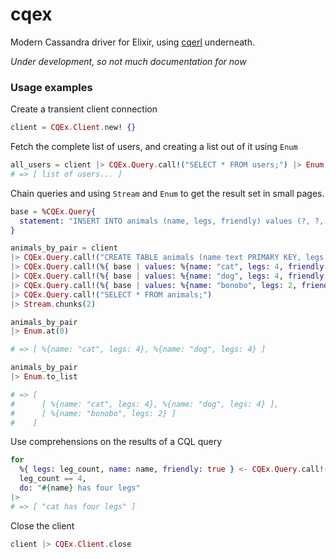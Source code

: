 # cqex
Modern Cassandra driver for Elixir, using [cqerl][1] underneath.

*Under development, so not much documentation for now*

### Usage examples

Create a transient client connection

```elixir
client = CQEx.Client.new! {}
```

Fetch the complete list of users, and creating a list out of it using `Enum`

```elixir
all_users = client |> CQEx.Query.call!("SELECT * FROM users;") |> Enum.to_list
# => [ list of users... ]
```

Chain queries and using `Stream` and `Enum` to get the result set in small pages.

```elixir
base = %CQEx.Query{
  statement: "INSERT INTO animals (name, legs, friendly) values (?, ?, ?);"
}

animals_by_pair = client
|> CQEx.Query.call!("CREATE TABLE animals (name text PRIMARY KEY, legs tinyint, friendly bool);")
|> CQEx.Query.call!(%{ base | values: %{name: "cat", legs: 4, friendly: false} })
|> CQEx.Query.call!(%{ base | values: %{name: "dog", legs: 4, friendly: true} })
|> CQEx.Query.call!(%{ base | values: %{name: "bonobo", legs: 2, friendly: true} })
|> CQEx.Query.call!("SELECT * FROM animals;")
|> Stream.chunks(2)

animals_by_pair
|> Enum.at(0)

# => [ %{name: "cat", legs: 4}, %{name: "dog", legs: 4} ]

animals_by_pair
|> Enum.to_list

# => [ 
#      [ %{name: "cat", legs: 4}, %{name: "dog", legs: 4} ], 
#      [ %{name: "bonobo", legs: 2} ] 
#    ]

```

Use comprehensions on the results of a CQL query

```elixir
for 
  %{ legs: leg_count, name: name, friendly: true } <- CQEx.Query.call!(client, "SELECT * FROM animals"), 
  leg_count == 4,
  do: "#{name} has four legs"
|>
# => [ "cat has four legs" ]
```

Close the client

```elixir
client |> CQEx.Client.close
```

[1]: https://github.com/matehat/cqerl/
